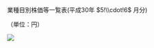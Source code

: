 業種目別株価等一覧表(平成30年 $5!\\cdot!6$ 月分)

（単位：円）

![](https://www.nta.go.jp/tmp/0965959e-6f2a-42f3-a4a5-b20f151b1eda/images/fc1ad5b6136f7d1bfcd03348f40d9a4126044fc3c77b0cc574f82fa824403a3b.jpg)